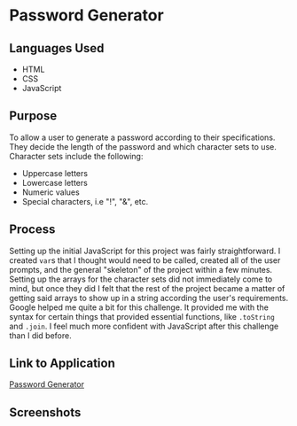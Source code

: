 # Password Generator

## Languages Used
* HTML
* CSS
* JavaScript

## Purpose
To allow a user to generate a password according to their specifications. They decide the length of the password and which character sets to use. Character sets include the following:
* Uppercase letters
* Lowercase letters
* Numeric values
* Special characters, i.e "!", "&", etc. 

## Process
Setting up the initial JavaScript for this project was fairly straightforward. I created `var`s that I thought would need to be called, created all of the user prompts, and the general "skeleton" of the project within a few minutes. 
Setting up the arrays for the character sets did not immediately come to mind, but once they did I felt that the rest of the project became a matter of getting said arrays to show up in a string according the user's requirements.
Google helped me quite a bit for this challenge. It provided me with the syntax for certain things that provided essential functions, like `.toString` and `.join`.
I feel much more confident with JavaScript after this challenge than I did before.

## Link to Application
[Password Generator](https://loganmerchant.github.io/password-generator/)

## Screenshots